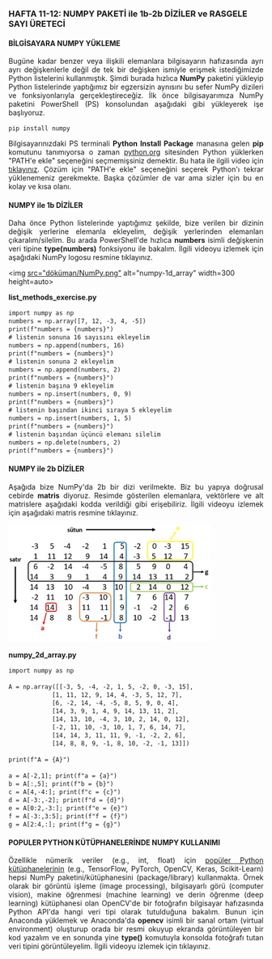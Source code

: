 <h3>HAFTA 11-12: NUMPY PAKETİ ile 1b-2b DİZİLER ve RASGELE SAYI ÜRETECİ</h3>

<h4>BİLGİSAYARA NUMPY YÜKLEME</h4>
<p align="justify">Bugüne kadar benzer veya ilişkili elemanlara bilgisayarın hafızasında ayrı ayrı değişkenlerle değil de tek bir değişken ismiyle erişmek istediğimizde Python listelerini kullanmıştık. Şimdi burada hızlıca <b>NumPy</b> paketini yükleyip Python listelerinde yaptığımız bir egzersizin aynısını bu sefer NumPy dizileri ve fonksiyonlarıyla gerçekleştireceğiz. İlk önce bilgisayarımıza NumPy paketini PowerShell (PS) konsolundan aşağıdaki gibi yükleyerek işe başlıyoruz.
</p>

```
pip install numpy
```

<p align="justify">Bilgisayarınızdaki PS terminali <b>Python Install Package</b> manasına gelen <b>pip</b> komutunu tanımıyorsa o zaman <a href="https://www.python.org/">python.org</a> sitesinden Python yüklerken "PATH'e ekle" seçeneğini seçmemişsiniz demektir. Bu hata ile ilgili video için <a href="https://www.youtube.com/watch?v=xHAjOgX6vOQ">tıklayınız</a>. Çözüm için "PATH'e ekle" seçeneğini seçerek Python'ı tekrar yüklenemeniz gerekmekte. Başka çözümler de var ama sizler için bu en kolay ve kısa olanı.</p>

<h4>NUMPY ile 1b DİZİLER</h4>

<p align="justify">Daha önce Python listelerinde yaptığımız şekilde, bize verilen bir dizinin değişik yerlerine elemanla ekleyelim, değişik yerlerinden elemanları çıkaralım/silelim. Bu arada PowerShell'de hızlıca <b>numbers</b> isimli değişkenin veri tipine <b>type(numbers)</b> fonksiyonu ile bakalım. İlgili videoyu izlemek için aşağıdaki NumPy logosu resmine tıklayınız.</p>

<img <a href="https://www.youtube.com/watch?v=Ntocj4vgDoI">src="döküman/NumPy.png"</a> alt="numpy-1d_array" width=300 height=auto>

<b>list_methods_exercise.py</b>

```
import numpy as np
numbers = np.array([7, 12, -3, 4, -5])
print(f"numbers = {numbers}")
# listenin sonuna 16 sayısını ekleyelim
numbers = np.append(numbers, 16)
print(f"numbers = {numbers}")
# listenin sonuna 2 ekleyelim
numbers = np.append(numbers, 2)
print(f"numbers = {numbers}")
# listenin başına 9 ekleyelim
numbers = np.insert(numbers, 0, 9)
print(f"numbers = {numbers}")
# listenin başından ikinci sıraya 5 ekleyelim
numbers = np.insert(numbers, 1, 5)
print(f"numbers = {numbers}")
# listenin başından üçüncü elemanı silelim
numbers = np.delete(numbers, 2)
print(f"numbers = {numbers}")
```

<h4>NUMPY ile 2b DİZİLER</h4>

<p align="justify">Aşağıda bize NumPy'da 2b bir dizi verilmekte. Biz bu yapıya doğrusal cebirde <b>matris</b> diyoruz. Resimde gösterilen elemanlara, vektörlere ve alt matrislere aşağıdaki kodda verildiği gibi erişebiliriz. İlgili videoyu izlemek için aşağıdaki matris resmine tıklayınız.</p>

<img src="döküman/numpy_2d_array.png" alt="numpy-2d-array" width=400 height=auto>

<b>numpy_2d_array.py</b>

```
import numpy as np

A = np.array([[-3, 5, -4, -2, 1, 5, -2, 0, -3, 15],
            [1, 11, 12, 9, 14, 4, -3, 5, 12, 7],
            [6, -2, 14, -4, -5, 8, 5, 9, 0, 4],
            [14, 3, 9, 1, 4, 9, 14, 13, 11, 2],
            [14, 13, 10, -4, 3, 10, 2, 14, 0, 12],
            [-2, 11, 10, -3, 10, 1, 7, 6, 14, 7],
            [14, 14, 3, 11, 11, 9, -1, -2, 2, 6],
            [14, 8, 8, 9, -1, 8, 10, -2, -1, 13]])

print(f"A = {A}")

a = A[-2,1]; print(f"a = {a}")
b = A[:,5]; print(f"b = {b}")
c = A[4,-4:]; print(f"c = {c}")
d = A[-3:,-2]; print(f"d = {d}")
e = A[0:2,-3:]; print(f"e = {e}")
f = A[-3:,3:5]; print(f"f = {f}")
g = A[2:4,:]; print(f"g = {g}")
```

<h4>POPULER PYTHON KÜTÜPHANELERİNDE NUMPY KULLANIMI</h4>
<p align="justify">Özellikle nümerik veriler (e.g., int, float) için <a href="https://6sense.com/tech/data-science-machine-learning">popüler Python kütüphanelerinin</a> (e.g., TensorFlow, PyTorch, OpenCV, Keras, Scikit-Learn) hepsi NumPy paketini/kütüphanesini (package/library) kullanmakta. Örnek olarak bir görüntü işleme (image processing), bilgisayarlı görü (computer vision), makine öğrenmesi (machine learning) ve derin öğrenme (deep learning) kütüphanesi olan OpenCV'de bir fotoğrafın bilgisayar hafızasında Python API'da hangi veri tipi olarak tutulduğuna bakalım. Bunun için Anaconda yüklemek ve Anaconda'da <b>opencv</b> isimli bir sanal ortam (virtual environment) oluşturup orada bir resmi okuyup ekranda görüntüleyen bir kod yazalım ve en sonunda yine <b>type()</b> komutuyla konsolda fotoğrafı tutan veri tipini görüntüleyelim. İlgili videoyu izlemek için tıklayınız.</p>
